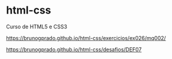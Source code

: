 # html-css
 Curso de HTML5 e CSS3

https://brunogprado.github.io/html-css/exercicios/ex026/mq002/

https://brunogprado.github.io/html-css/desafios/DEF07
